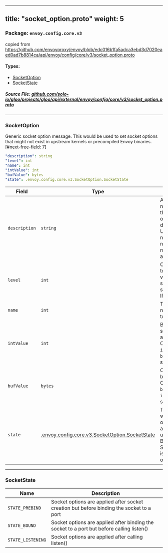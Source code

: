 
---
title: "socket_option.proto"
weight: 5
---

<!-- Code generated by solo-kit. DO NOT EDIT. -->


### Package: `envoy.config.core.v3`  
copied from https://github.com/envoyproxy/envoy/blob/edc016b1fa5adca3ebd3d7020eaed0ad7b8814ca/api/envoy/config/core/v3/socket_option.proto


 
#### Types:


- [SocketOption](#socketoption)
- [SocketState](#socketstate)
  



##### Source File: [github.com/solo-io/gloo/projects/gloo/api/external/envoy/config/core/v3/socket_option.proto](https://github.com/solo-io/gloo/blob/master/projects/gloo/api/external/envoy/config/core/v3/socket_option.proto)





---
### SocketOption

 
Generic socket option message. This would be used to set socket options that
might not exist in upstream kernels or precompiled Envoy binaries.
[#next-free-field: 7]

```yaml
"description": string
"level": int
"name": int
"intValue": int
"bufValue": bytes
"state": .envoy.config.core.v3.SocketOption.SocketState

```

| Field | Type | Description | Default |
| ----- | ---- | ----------- |----------- | 
| `description` | `string` | An optional name to give this socket option for debugging, etc. Uniqueness is not required and no special meaning is assumed. |  |
| `level` | `int` | Corresponding to the level value passed to setsockopt, such as IPPROTO_TCP. |  |
| `name` | `int` | The numeric name as passed to setsockopt. |  |
| `intValue` | `int` | Because many sockopts take an int value. Only one of `intValue` or `bufValue` can be set. |  |
| `bufValue` | `bytes` | Otherwise it's a byte buffer. Only one of `bufValue` or `intValue` can be set. |  |
| `state` | [.envoy.config.core.v3.SocketOption.SocketState](../socket_option.proto.sk/#socketstate) | The state in which the option will be applied. When used in BindConfig STATE_PREBIND is currently the only valid value. |  |




---
### SocketState



| Name | Description |
| ----- | ----------- | 
| `STATE_PREBIND` | Socket options are applied after socket creation but before binding the socket to a port |
| `STATE_BOUND` | Socket options are applied after binding the socket to a port but before calling listen() |
| `STATE_LISTENING` | Socket options are applied after calling listen() |





<!-- Start of HubSpot Embed Code -->
<script type="text/javascript" id="hs-script-loader" async defer src="//js.hs-scripts.com/5130874.js"></script>
<!-- End of HubSpot Embed Code -->
